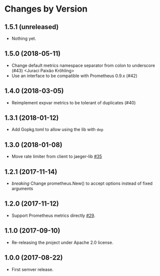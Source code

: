 Changes by Version
==================

1.5.1 (unreleased)
------------------

- Nothing yet.


1.5.0 (2018-05-11)
------------------

- Change default metrics namespace separator from colon to underscore (#43) <Juraci Paixão Kröhling>
- Use an interface to be compatible with Prometheus 0.9.x (#42) <Pavel Nikolov>


1.4.0 (2018-03-05)
------------------

- Reimplement expvar metrics to be tolerant of duplicates (#40)


1.3.1 (2018-01-12)
-------------------

- Add Gopkg.toml to allow using the lib with `dep`


1.3.0 (2018-01-08)
------------------

- Move rate limiter from client to jaeger-lib [#35](https://github.com/jaegertracing/jaeger-lib/pull/35)


1.2.1 (2017-11-14)
------------------

- *breaking* Change prometheus.New() to accept options instead of fixed arguments


1.2.0 (2017-11-12)
------------------

- Support Prometheus metrics directly [#29](https://github.com/jaegertracing/jaeger-lib/pull/29).


1.1.0 (2017-09-10)
------------------

- Re-releasing the project under Apache 2.0 license.


1.0.0 (2017-08-22)
------------------

- First semver release.
